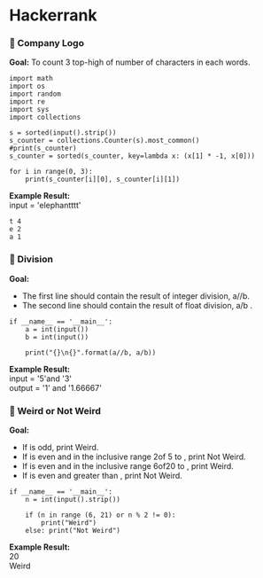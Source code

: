 # Hackerrank

### :space_invader: Company Logo
**Goal:** To count 3 top-high of number of characters in each words.

```
import math
import os
import random
import re
import sys
import collections

s = sorted(input().strip())
s_counter = collections.Counter(s).most_common()
#print(s_counter)
s_counter = sorted(s_counter, key=lambda x: (x[1] * -1, x[0]))

for i in range(0, 3):
    print(s_counter[i][0], s_counter[i][1])
```
**Example Result:** <br/>
input = 'elephantttt'
```
t 4
e 2
a 1
```


### :space_invader: Division
**Goal:** 
- The first line should contain the result of integer division, a//b. 
- The second line should contain the result of float division, a/b .
```
if __name__ == '__main__':
    a = int(input())
    b = int(input())
    
    print("{}\n{}".format(a//b, a/b))
```
**Example Result:** <br/>
input = '5'and '3' <br/>
output = '1' and '1.66667' <br/>


### :space_invader: Weird or Not Weird
**Goal:** 
- If  is odd, print Weird.
- If  is even and in the inclusive range 2of 5 to , print Not Weird.
- If  is even and in the inclusive range 6of20  to , print Weird.
- If  is even and greater than , print Not Weird.

```
if __name__ == '__main__':
    n = int(input().strip())
    
    if (n in range (6, 21) or n % 2 != 0):
        print("Weird")
    else: print("Not Weird")
 ```
 **Example Result:** <br/>
20 <br/>
Weird <br/>
